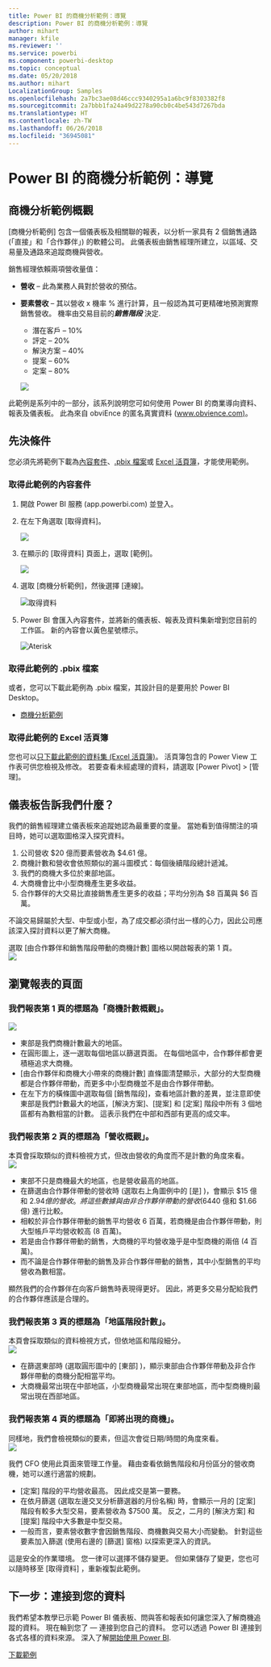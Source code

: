 ```yaml
---
title: Power BI 的商機分析範例：導覽
description: Power BI 的商機分析範例：導覽
author: mihart
manager: kfile
ms.reviewer: ''
ms.service: powerbi
ms.component: powerbi-desktop
ms.topic: conceptual
ms.date: 05/20/2018
ms.author: mihart
LocalizationGroup: Samples
ms.openlocfilehash: 2a7bc3ae08d46ccc9340295a1a6bc9f8303382f8
ms.sourcegitcommit: 2a7bbb1fa24a49d2278a90cb0c4be543d7267bda
ms.translationtype: HT
ms.contentlocale: zh-TW
ms.lasthandoff: 06/26/2018
ms.locfileid: "36945081"
---
```

# <a name="opportunity-analysis-sample-for-power-bi-take-a-tour"></a>Power BI 的商機分析範例：導覽

## <a name="overview-of-the-opportunity-analysis-sample"></a>商機分析範例概觀
[商機分析範例] 包含一個儀表板及相關聯的報表，以分析一家具有 2 個銷售通路 (「直接」和「合作夥伴」) 的軟體公司。 此儀表板由銷售經理所建立，以區域、交易量及通路來追蹤商機與營收。

銷售經理依賴兩項營收量值：

* **營收** – 此為業務人員對於營收的預估。
* **要素營收** – 其以營收 x 機率 % 進行計算，且一般認為其可更精確地預測實際銷售營收。 機率由交易目前的***銷售階段*** 決定.
  * 潛在客戶 – 10%  
  * 評定 – 20%  
  * 解決方案 – 40%  
  * 提案 – 60%  
  * 定案 – 80%

  ![](media/sample-opportunity-analysis/opportunity1.png)

此範例是系列中的一部分，該系列說明您可如何使用 Power BI 的商業導向資料、報表及儀表板。 此為來自 obviEnce 的匿名真實資料 ([www.obvience.com)](http://www.obvience.com/)。

## <a name="prerequisites"></a>先決條件

 您必須先將範例下載為[內容套件](https://docs.microsoft.com/power-bi/sample-opportunity-analysis#get-the-content-pack-for-this-sample)、[.pbix 檔案](http://download.microsoft.com/download/9/1/5/915ABCFA-7125-4D85-A7BD-05645BD95BD8/Opportunity%20Analysis%20Sample%20PBIX.pbix)或 [Excel 活頁簿](http://go.microsoft.com/fwlink/?LinkId=529782)，才能使用範例。

### <a name="get-the-content-pack-for-this-sample"></a>取得此範例的內容套件

1. 開啟 Power BI 服務 (app.powerbi.com) 並登入。
2. 在左下角選取 [取得資料]。
   
    ![](media/sample-datasets/power-bi-get-data.png)
3. 在顯示的 [取得資料] 頁面上，選取 [範例]。
   
   ![](media/sample-datasets/power-bi-samples-icon.png)
4. 選取 [商機分析範例]，然後選擇 [連線]。  
  
   ![取得資料](media/sample-opportunity-analysis/opportunity-connect.png)
   
5. Power BI 會匯入內容套件，並將新的儀表板、報表及資料集新增到您目前的工作區。 新的內容會以黃色星號標示。 
   
   ![Aterisk](media/sample-opportunity-analysis/opportunity-asterisk.png)
  
### <a name="get-the-pbix-file-for-this-sample"></a>取得此範例的 .pbix 檔案

或者，您可以下載此範例為 .pbix 檔案，其設計目的是要用於 Power BI Desktop。 

 * [商機分析範例](http://download.microsoft.com/download/9/1/5/915ABCFA-7125-4D85-A7BD-05645BD95BD8/Opportunity%20Analysis%20Sample%20PBIX.pbix)

### <a name="get-the-excel-workbook-for-this-sample"></a>取得此範例的 Excel 活頁簿
您也可以[只下載此範例的資料集 (Excel 活頁簿)](http://go.microsoft.com/fwlink/?LinkId=529782)。 活頁簿包含的 Power View 工作表可供您檢視及修改。 若要查看未經處理的資料，請選取 [Power Pivot] > [管理]。


## <a name="what-is-our-dashboard-telling-us"></a>儀表板告訴我們什麼？
我們的銷售經理建立儀表板來追蹤她認為最重要的度量。 當她看到值得關注的項目時，她可以選取圖格深入探究資料。

1. 公司營收 $20 億而要素營收為 $4.61 億。
2. 商機計數和營收會依照類似的漏斗圖模式：每個後續階段總計遞減。
3. 我們的商機大多位於東部地區。
4. 大商機會比中小型商機產生更多收益。
5. 合作夥伴的大交易比直接銷售產生更多的收益；平均分別為 $8 百萬與 $6 百萬。

不論交易歸屬於大型、中型或小型，為了成交都必須付出一樣的心力，因此公司應該深入探討資料以更了解大商機。

選取 [由合作夥伴和銷售階段帶動的商機計數]  圖格以開啟報表的第 1 頁。  
![](media/sample-opportunity-analysis/opportunity2.png)

## <a name="explore-the-pages-in-the-report"></a>瀏覽報表的頁面
### <a name="page-1-of-our-report-is-titled-opportunity-count-overview"></a>我們報表第 1 頁的標題為「商機計數概觀」。
![](media/sample-opportunity-analysis/opportunity3.png)

* 東部是我們商機計數最大的地區。  
* 在圓形圖上，逐一選取每個地區以篩選頁面。 在每個地區中，合作夥伴都會更積極追求大商機。   
* [由合作夥伴和商機大小帶來的商機計數] 直條圖清楚顯示，大部分的大型商機都是合作夥伴帶動，而更多中小型商機並不是由合作夥伴帶動。
* 在左下方的橫條圖中選取每個 [銷售階段]，查看地區計數的差異，並注意即使東部是我們計數最大的地區，[解決方案]、[提案] 和 [定案] 階段中所有 3 個地區都有為數相當的計數。 這表示我們在中部和西部有更高的成交率。

### <a name="page-2-of-our-report-is-titled-revenue-overview"></a>我們報表第 2 頁的標題為「營收概觀」。
本頁會採取類似的資料檢視方式，但改由營收的角度而不是計數的角度來看。  
![](media/sample-opportunity-analysis/opportunity4.png)

* 東部不只是商機最大的地區，也是營收最高的地區。  
* 在篩選由合作夥伴帶動的營收時 (選取右上角圖例中的 [是]  )，會顯示 $15 億和 $2.94 億的營收。 將這些數據與由非合作夥伴帶動的營收 ($6440 億和 $1.66 億) 進行比較。  
* 相較於非合作夥伴帶動的銷售平均營收 6 百萬，若商機是由合作夥伴帶動，則大型帳戶平均營收較高 (8 百萬)。  
* 若是由合作夥伴帶動的銷售，大商機的平均營收幾乎是中型商機的兩倍 (4 百萬)。  
* 而不論是合作夥伴帶動的銷售及非合作夥伴帶動的銷售，其中小型銷售的平均營收為數相當。   

顯然我們的合作夥伴在向客戶銷售時表現得更好。  因此，將更多交易分配給我們的合作夥伴應該是合理的。

### <a name="page-3-of-our-report-is-titled-region-stage-counts"></a>我們報表第 3 頁的標題為「地區階段計數」。
本頁會採取類似的資料檢視方式，但依地區和階段細分。  
![](media/sample-opportunity-analysis/opportunity5.png)

* 在篩選東部時 (選取圓形圖中的 [東部]  )，顯示東部由合作夥伴帶動及非合作夥伴帶動的商機分配相當平均。
* 大商機最常出現在中部地區，小型商機最常出現在東部地區，而中型商機則最常出現在西部地區。

### <a name="page-4-of-our-report-is-titled-upcoming-opportunities"></a>我們報表第 4 頁的標題為「即將出現的商機」。
同樣地，我們會檢視類似的要素，但這次會從日期/時間的角度來看。  
![](media/sample-opportunity-analysis/opportunity6.png)

我們 CFO 使用此頁面來管理工作量。 藉由查看依銷售階段和月份區分的營收商機，她可以進行適當的規劃。

* [定案] 階段的平均營收最高。 因此成交是第一要務。
* 在依月篩選 (選取左邊交叉分析篩選器的月份名稱) 時，會顯示一月的 [定案] 階段有較多大型交易，要素營收為 $7500 萬。 反之，二月的 [解決方案] 和 [提案] 階段中大多數是中型交易。
* 一般而言，要素營收數字會因銷售階段、商機數與交易大小而變動。 針對這些要素加入篩選 (使用右邊的 [篩選] 窗格) 以探索更深入的資訊。

這是安全的作業環境。 您一律可以選擇不儲存變更。 但如果儲存了變更，您也可以隨時移至 [取得資料]  ，重新複製此範例。

## <a name="next-steps-connect-to-your-data"></a>下一步：連接到您的資料
我們希望本教學已示範 Power BI 儀表板、問與答和報表如何讓您深入了解商機追蹤的資料。 現在輪到您了 — 連接到您自己的資料。 您可以透過 Power BI 連接到各式各樣的資料來源。 深入了解[開始使用 Power BI](service-get-started.md).

[下載範例](sample-datasets.md)  
